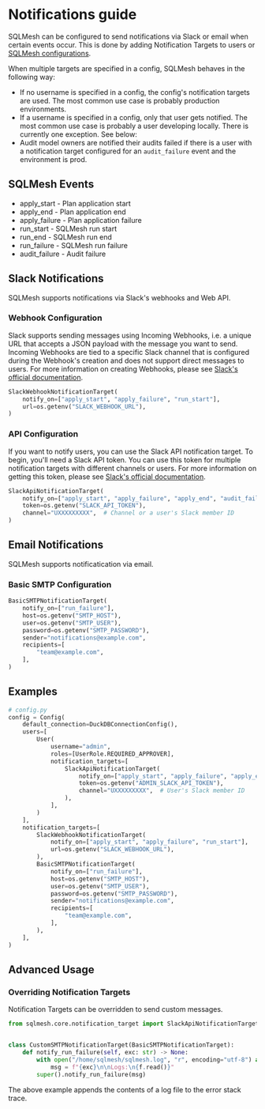 # Notifications guide

SQLMesh can be configured to send notifications via Slack or email when certain events occur. This is done by adding Notification Targets to users or [SQLMesh configurations](https://sqlmesh.readthedocs.io/en/stable/reference/configuration/).

When multiple targets are specified in a config, SQLMesh behaves in the following way:

- If no username is specified in a config, the config's notification targets are used. The most common use case is probably production environments.
- If a username is specified in a config, only that user gets notified. The most common use case is probably a user developing locally. There is currently one exception. See below:
- Audit model owners are notified their audits failed if there is a user with a notification target configured for an `audit_failure` event and the environment is prod.

## SQLMesh Events
- apply_start - Plan application start
- apply_end - Plan application end
- apply_failure - Plan application failure
- run_start - SQLMesh run start
- run_end - SQLMesh run end
- run_failure - SQLMesh run failure
- audit_failure - Audit failure

## Slack Notifications

SQLMesh supports notifications via Slack's webhooks and Web API.

### Webhook Configuration

Slack supports sending messages using Incoming Webhooks, i.e. a unique URL that accepts a JSON payload with the message you want to send.
Incoming Webhooks are tied to a specific Slack channel that is configured during the Webhook's creation and does not support direct messages to users.
For more information on creating Webhooks, please see [Slack's official documentation](https://api.slack.com/messaging/webhooks).

```python
SlackWebhookNotificationTarget(
    notify_on=["apply_start", "apply_failure", "run_start"],
    url=os.getenv("SLACK_WEBHOOK_URL"),
)
```

### API Configuration

If you want to notify users, you can use the Slack API notification target. To begin, you'll need a Slack API token. You can use this token for multiple notification targets with different channels or users. For more information on getting this token, please see [Slack's official documentation](https://api.slack.com/tutorials/tracks/getting-a-token).

```python
SlackApiNotificationTarget(
    notify_on=["apply_start", "apply_failure", "apply_end", "audit_failure"],
    token=os.getenv("SLACK_API_TOKEN"),
    channel="UXXXXXXXXX",  # Channel or a user's Slack member ID
)
```

## Email Notifications

SQLMesh supports notificatication via email.

### Basic SMTP Configuration

```python
BasicSMTPNotificationTarget(
    notify_on=["run_failure"],
    host=os.getenv("SMTP_HOST"),
    user=os.getenv("SMTP_USER"),
    password=os.getenv("SMTP_PASSWORD"),
    sender="notifications@example.com",
    recipients=[
        "team@example.com",
    ],
)
```

## Examples

```python
# config.py
config = Config(
    default_connection=DuckDBConnectionConfig(),
    users=[
        User(
            username="admin",
            roles=[UserRole.REQUIRED_APPROVER],
            notification_targets=[
                SlackApiNotificationTarget(
                    notify_on=["apply_start", "apply_failure", "apply_end", "audit_failure"],
                    token=os.getenv("ADMIN_SLACK_API_TOKEN"),
                    channel="UXXXXXXXXX",  # User's Slack member ID
                ),
            ],
        )
    ],
    notification_targets=[
        SlackWebhookNotificationTarget(
            notify_on=["apply_start", "apply_failure", "run_start"],
            url=os.getenv("SLACK_WEBHOOK_URL"),
        ),
        BasicSMTPNotificationTarget(
            notify_on=["run_failure"],
            host=os.getenv("SMTP_HOST"),
            user=os.getenv("SMTP_USER"),
            password=os.getenv("SMTP_PASSWORD"),
            sender="notifications@example.com",
            recipients=[
                "team@example.com",
            ],
        ),
    ],
)
```

## Advanced Usage

### Overriding Notification Targets

Notification Targets can be overridden to send custom messages.

```python
from sqlmesh.core.notification_target import SlackApiNotificationTarget


class CustomSMTPNotificationTarget(BasicSMTPNotificationTarget):
    def notify_run_failure(self, exc: str) -> None:
        with open("/home/sqlmesh/sqlmesh.log", "r", encoding="utf-8") as f:
            msg = f"{exc}\n\nLogs:\n{f.read()}"
        super().notify_run_failure(msg)
```

The above example appends the contents of a log file to the error stack trace.
